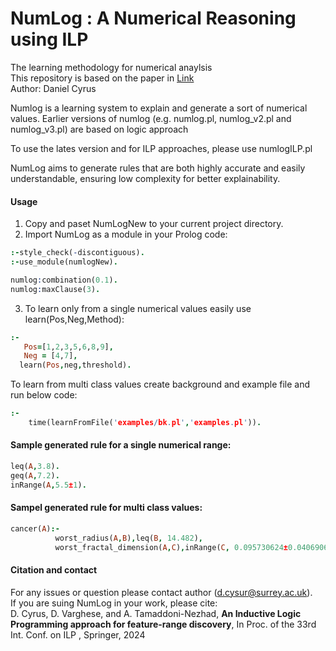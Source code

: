 # NumLog : A Numerical Reasoning using ILP
The learning methodology for numerical anaylsis <br>
This repository is based on the paper in <a href="">Link</a><br>
Author:  Daniel Cyrus

<p>Numlog is a learning system to explain and generate a sort of numerical values. Earlier versions of numlog (e.g. numlog.pl, numlog_v2.pl and numlog_v3.pl) are based on logic approach </p>
<p>To use the lates version and for ILP approaches, please use numlogILP.pl</p>
<p>NumLog aims to generate rules that are both highly accurate and easily understandable, ensuring low complexity for better explainability.</p>

#### Usage
1. Copy and paset NumLogNew to your current project directory.<br>
2. Import NumLog as a module in your Prolog code:<br>

``` Prolog
:-style_check(-discontiguous).
:-use_module(numlogNew).

numlog:combination(0.1).
numlog:maxClause(3).
```
3. To learn only from a single numerical values easily use learn(Pos,Neg,Method):

``` Prolog
:-
   Pos=[1,2,3,5,6,8,9],
   Neg = [4,7],
  learn(Pos,neg,threshold).
```

To learn from multi class values create background and example file and run below code:

``` Prolog
:-  
    time(learnFromFile('examples/bk.pl','examples.pl')).
```

#### Sample generated rule for a single numerical range:

``` Prolog
leq(A,3.8).
geq(A,7.2).
inRange(A,5.5±1).
```

#### Sampel generated rule for multi class values:

``` Prolog
cancer(A):-
          worst_radius(A,B),leq(B, 14.482),
          worst_fractal_dimension(A,C),inRange(C, 0.095730624±0.040690624).
```

#### Citation and contact
For any issues or question please contact author (d.cysur@surrey.ac.uk).<br>
If you are suing NumLog in your work, please cite:<br>
D. Cyrus, D. Varghese, and A. Tamaddoni-Nezhad, <b>An Inductive Logic Programming approach for feature-range discovery</b>,
In Proc. of the 33rd Int. Conf. on ILP , Springer, 2024 
